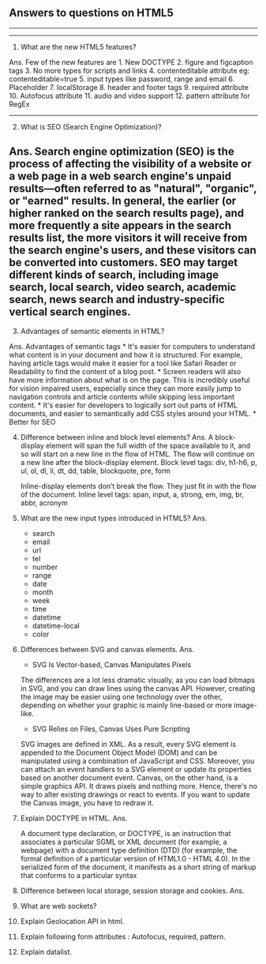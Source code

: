 ## Answers to questions on HTML5
---
---
1. What are the new HTML5 features?

Ans. Few of the new features are
    1. New DOCTYPE <!DOCTYPE html>
    2. figure and figcaption tags
    3. No more types for scripts and links
    4. contenteditable attribute eg: contenteditable=true
    5. input types like password, range and email
    6. Placeholder
    7. localStorage
    8. header and footer tags
    9. required attribute
    10. Autofocus attribute
    11. audio and video support
    12. pattern attribute for RegEx

---
2. What is SEO (Search Engine Optimization)?

Ans.
    Search engine optimization (SEO) is the process of affecting the visibility of a website or a web page in a web  search engine's unpaid results—often referred to as "natural", "organic", or "earned" results. In general, the earlier (or higher ranked on the search results page), and more frequently a site appears in the search results list, the more visitors it will receive from the search engine's users, and these visitors can be converted into customers. SEO may target different kinds of search, including image search, local search, video search, academic search, news search and industry-specific vertical search engines.
---
3. Advantages of semantic elements in HTML?

Ans. Advantages of semantic tags
    * It's easier for computers to understand what content is in your document and how it is structured. For example, having article tags would make it easier for a tool like Safari Reader or Readability to find the content of a blog post.
    * Screen readers will also have more information about what is on the page. This is incredibly useful for vision impaired users, especially since they can more easily jump to navigation controls and article contents while skipping less important content.
    * It's easier for developers to logically sort out parts of HTML documents, and easier to semantically add CSS styles around your HTML.
    * Better for SEO

4. Difference between inline and block level elements?
Ans.
    A block-display element will span the full width of the space available to it, and so will start on a new line in the flow of HTML. The flow will continue on a new line after the block-display element.
    Block level tags: div, h1-h6, p, ul, ol, dl, li, dt, dd, table, blockquote, pre, form

    Inline-display elements don’t break the flow. They just fit in with the flow of the document.
    Inline level tags: span, input, a, strong, em, img, br, abbr, acronym

5. What are the new input types introduced in HTML5?
Ans.
    * search
    * email
    * url
    * tel
    * number
    * range
    * date
    * month
    * week
    * time
    * datetime
    * datetime-local
    * color

6. Differences between SVG and canvas elements.
Ans.

    * SVG Is Vector-based, Canvas Manipulates Pixels

    The differences are a lot less dramatic visually, as you can load bitmaps in SVG, and you can draw lines using the canvas API. However, creating the image may be easier using one technology over the other, depending on whether your graphic is mainly line-based or more image-like.

    * SVG Relies on Files, Canvas Uses Pure Scripting

    SVG images are defined in XML. As a result, every SVG element is appended to the Document Object Model (DOM) and can be manipulated using a combination of JavaScript and CSS. Moreover, you can attach an event handlers to a SVG element or update its properties based on another document event. Canvas, on the other hand, is a simple graphics API. It draws pixels and nothing more. Hence, there's no way to alter existing drawings or react to events. If you want to update the Canvas image, you have to redraw it.


7. Explain DOCTYPE in HTML.
Ans.

    A document type declaration, or DOCTYPE, is an instruction that associates a particular SGML or XML document (for example, a webpage) with a document type definition (DTD) (for example, the formal definition of a particular version of HTML1.0 - HTML 4.0). In the serialized form of the document, it manifests as a short string of markup that conforms to a particular syntax

8. Difference between local storage, session storage and cookies.
Ans.

9. What are web sockets?
10. Explain Geolocation API in html.
11. Explain following form attributes : Autofocus, required, pattern.
12. Explain datalist.
